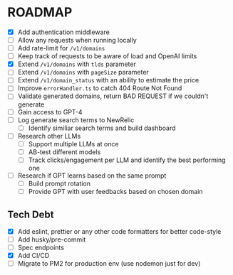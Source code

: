 # ROADMAP

- [x] Add authentication middleware
- [ ] Allow any requests when running locally
- [ ] Add rate-limit for `/v1/domains`
- [ ] Keep track of requests to be aware of load and OpenAI limits
- [x] Extend `/v1/domains` with `tlds` parameter
- [ ] Extend `/v1/domains` with `pageSize` parameter
- [ ] Extend `/v1/domain_status` with an ability to estimate the price
- [ ] Improve `errorHandler.ts` to catch 404 Route Not Found
- [ ] Validate generated domains, return BAD REQUEST if we couldn't generate
- [ ] Gain access to GPT-4
- [ ] Log generate search terms to NewRelic
  - [ ] Identify similiar search terms and build dashboard
- [ ] Research other LLMs
  - [ ] Support multiple LLMs at once
  - [ ] AB-test different models
  - [ ] Track clicks/engagement per LLM and identify the best performing one
- [ ] Research if GPT learns based on the same prompt
  - [ ] Build prompt rotation
  - [ ] Provide GPT with user feedbacks based on chosen domain

## Tech Debt

- [x] Add eslint, prettier or any other code formatters for better code-style
- [ ] Add husky/pre-commit
- [ ] Spec endpoints
- [x] Add CI/CD
- [ ] Migrate to PM2 for production env (use nodemon just for dev)
